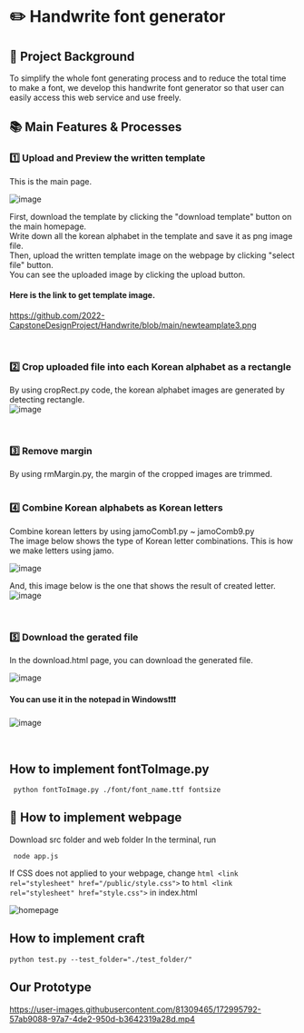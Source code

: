 # :pencil2: Handwrite font generator
## :high_brightness: Project Background
To simplify the whole font generating process and to reduce the total time to make a font,
we develop this handwrite font generator
so that user can easily access this web service and use freely.

## :books: Main Features & Processes
### :one: Upload and Preview the written template  
This is the main page.   <br>

![image](https://user-images.githubusercontent.com/81309465/205221709-84f03efc-0f56-45f6-93f9-e9f141deb533.png)

First, download the template by clicking the "download template" button on the main homepage.   
Write down all the korean alphabet in the template and save it as png image file.   
Then, upload the written template image on the webpage by clicking "select file" button.   
You can see the uploaded image by clicking the upload button.   


#### Here is the link to get template image.
https://github.com/2022-CapstoneDesignProject/Handwrite/blob/main/newteamplate3.png   

<br>

### :two: Crop uploaded file into each Korean alphabet as a rectangle   
By using cropRect.py code, the korean alphabet images are generated by detecting rectangle.  
![image](https://user-images.githubusercontent.com/81309465/205222459-2ddbad97-21f4-4094-8591-aff6cb767157.png)

<br>

### :three: Remove margin
By using rmMargin.py, the margin of the cropped images are trimmed.   
<br>

### :four: Combine Korean alphabets as Korean letters
Combine korean letters by using jamoComb1.py ~ jamoComb9.py   
The image below shows the type of Korean letter combinations. This is how we make letters using jamo.   <br>

![image](https://user-images.githubusercontent.com/81309465/204545246-3bb97968-789d-4f25-b2da-eedfa60afd00.png)

And, this image below is the one that shows the result of created letter.
![image](https://user-images.githubusercontent.com/81309465/205222852-5361b17e-d72f-44e6-8d50-56cdecaf1f71.png)


<br>

### :five: Download the gerated file
In the download.html page, you can download the generated file.   

![image](https://user-images.githubusercontent.com/81309465/205222792-55837b68-1dfd-483f-8284-83a7f8aad3f7.png)

#### You can use it in the notepad in Windows:heavy_exclamation_mark::heavy_exclamation_mark::heavy_exclamation_mark:

![image](https://user-images.githubusercontent.com/81309465/205223512-abc221f2-12da-4107-808c-1af16fb0a6b5.png)



<br>

## How to implement fontToImage.py 
<pre><code> python fontToImage.py ./font/font_name.ttf fontsize </code></pre>

## :gem: How to implement webpage
Download src folder and web folder
  In the terminal, run 
<pre><code> node app.js </code></pre>
  If CSS does not applied to your webpage, 
  change ```html <link rel="stylesheet" href="/public/style.css">``` to ```html <link rel="stylesheet" href="style.css">``` in index.html
    
    
  ![homepage](https://user-images.githubusercontent.com/81309465/172995534-ded909f5-d361-4dcc-84c4-f6a885ba095d.jpg)
  
## How to implement craft
<code><pre>python test.py --test_folder="./test_folder/" </code></pre>
  
  
## Our Prototype

https://user-images.githubusercontent.com/81309465/172995792-57ab9088-97a7-4de2-950d-b3642319a28d.mp4
